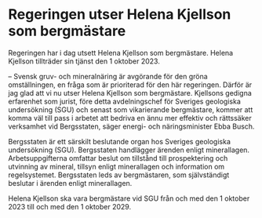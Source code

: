 # Regeringen utser Helena Kjellson som bergmästare

Regeringen har i dag utsett Helena Kjellson som bergmästare. Helena Kjellson tillträder sin tjänst den 1 oktober 2023.

– Svensk gruv- och mineralnäring är avgörande för den gröna omställningen, en fråga som är prioriterad för den här regeringen. Därför är jag glad att vi nu utser Helena Kjellson som bergmästare. Kjellsons gedigna erfarenhet som jurist, före detta avdelningschef för Sveriges geologiska undersökning (SGU) och senast som vikarierande bergmästare, kommer att komma väl till pass i arbetet att bedriva en ännu mer effektiv och rättssäker verksamhet vid Bergsstaten, säger energi- och näringsminister Ebba Busch.

Bergsstaten är ett särskilt beslutande organ hos Sveriges geologiska undersökning (SGU). Bergsstaten handlägger ärenden enligt minerallagen. Arbetsuppgifterna omfattar beslut om tillstånd till prospektering och utvinning av mineral, tillsyn enligt minerallagen och information om regelsystemet. Bergsstaten leds av bergmästaren, som självständigt beslutar i ärenden enligt minerallagen.

Helena Kjellson ska vara bergmästare vid SGU från och med den 1 oktober 2023 till och med den 1 oktober 2029.
